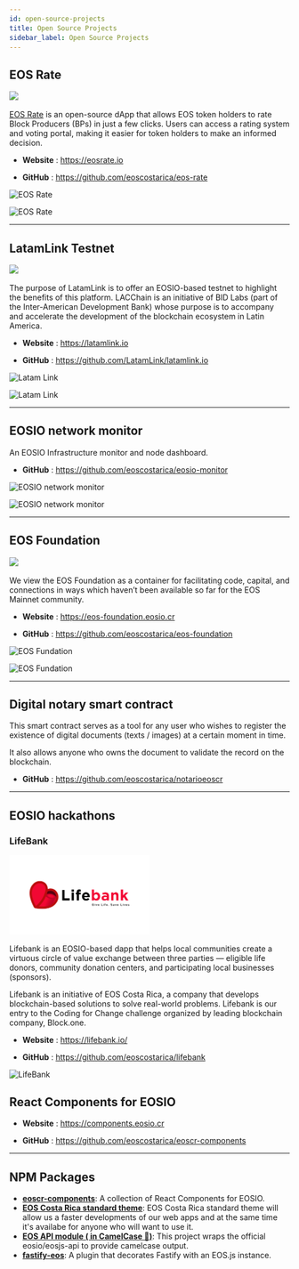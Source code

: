 ```yaml
---
id: open-source-projects
title: Open Source Projects
sidebar_label: Open Source Projects
---
```



## EOS Rate 


<img src="https://raw.githubusercontent.com/eoscostarica/design-assets/master/logos/eosrate/eosrate--horizontal-solid-transparent-overlight.png" style="width:30%" >

[EOS Rate](https://eosrate.io) is an open-source dApp that allows EOS token holders to rate Block Producers (BPs) in just a few clicks. Users can access a rating system and voting portal, making it easier for token holders to make an informed decision.

- **Website** : https://eosrate.io

- **GitHub** : https://github.com/eoscostarica/eos-rate


![EOS Rate](https://raw.githubusercontent.com/eoscostarica/guias.eoscostarica.io/master/website/static/img/OSS_screnshots/EOS_Rate.PNG)

![EOS Rate](https://raw.githubusercontent.com/eoscostarica/guias.eoscostarica.io/master/website/static/img/OSS_screnshots/EOS_Rate_2.PNG)

* * *

## LatamLink Testnet

<img src="https://raw.githubusercontent.com/LatamLink/latamlink.io/master/website/static/images/latamlink_logo-h-full-color-overwhite.png" style="width:30%" >

The purpose of LatamLink is to offer an EOSIO-based testnet to highlight the benefits of this platform. LACChain is an initiative of BID Labs (part of the Inter-American Development Bank) whose purpose is to accompany and accelerate the development of the blockchain ecosystem in Latin America. 

- **Website** : https://latamlink.io

- **GitHub** : https://github.com/LatamLink/latamlink.io

![Latam Link](https://raw.githubusercontent.com/eoscostarica/guias.eoscostarica.io/master/website/static/img/OSS_screnshots/Latam_Link.PNG)

![Latam Link](https://raw.githubusercontent.com/eoscostarica/guias.eoscostarica.io/master/website/static/img/OSS_screnshots/Latam_Link_monitor.PNG)


* * *

## EOSIO network monitor

An EOSIO Infrastructure monitor and node dashboard.
 
- **GitHub** : https://github.com/eoscostarica/eosio-monitor

![EOSIO network monitor](https://raw.githubusercontent.com/eoscostarica/guias.eoscostarica.io/master/website/static/img/OSS_screnshots/EOSIO_Network_monitor.PNG)

![EOSIO network monitor](https://raw.githubusercontent.com/eoscostarica/guias.eoscostarica.io/master/website/static/img/OSS_screnshots/EOSIO_Network_monitor_2.PNG)


* * *

## EOS Foundation 


<img src="https://raw.githubusercontent.com/eoscostarica/eos-foundation/master/visual-guide/eos-foundation-logo.png" style="width:30%" >


We view the EOS Foundation as a container for facilitating code, capital, and connections in ways which haven’t been available so far for the EOS Mainnet community.

- **Website** : https://eos-foundation.eosio.cr

- **GitHub** : https://github.com/eoscostarica/eos-foundation

![EOS Fundation](https://raw.githubusercontent.com/eoscostarica/guias.eoscostarica.io/master/website/static/img/OSS_screnshots/EOS_Fundation_2.PNG)

![EOS Fundation](https://raw.githubusercontent.com/eoscostarica/guias.eoscostarica.io/master/website/static/img/OSS_screnshots/EOS_Fundation.PNG)

* * *

## Digital notary smart contract

This smart contract serves as a tool for any user who wishes to register the existence of digital documents (texts / images) at a certain moment in time.

It also allows anyone who owns the document to validate the record on the blockchain.

- **GitHub** : https://github.com/eoscostarica/notarioeoscr

* * *

## EOSIO hackathons

### LifeBank

<img src="https://raw.githubusercontent.com/eoscostarica/lifebank/master/docs/logos/2-OverWhite-lifebank-logo-v1-may25-2020-01.svg" style="width:50%">

Lifebank is an EOSIO-based dapp that helps local communities create a virtuous circle of value exchange between three parties — eligible life donors, community donation centers, and participating local businesses (sponsors).

Lifebank is an initiative of EOS Costa Rica, a company that develops blockchain-based solutions to solve real-world problems. Lifebank is our entry to the Coding for Change challenge organized by leading blockchain company, Block.one.

- **Website** : https://lifebank.io/

- **GitHub** : https://github.com/eoscostarica/lifebank

![LifeBank](https://raw.githubusercontent.com/eoscostarica/guias.eoscostarica.io/master/website/static/img/OSS_screnshots/LifeBank.PNG)


## React Components for EOSIO

- **Website** : https://components.eosio.cr

- **GitHub** : https://github.com/eoscostarica/eoscr-components

* * *

## NPM Packages

* [**eoscr-components**](https://www.npmjs.com/package/@eoscostarica/eoscr-components): A collection of React Components for EOSIO. 
* [**EOS Costa Rica standard theme**](https://www.npmjs.com/package/@eoscostarica/eoscr-theme): EOS Costa Rica standard theme will allow us a faster developments of our web apps and at the same time it's availabe for anyone who will want to use it.
* [**EOS API module ( in CamelCase 🐫)**](https://www.npmjs.com/package/@eoscostarica/eosjs-camel-api): This project wraps the official eosio/eosjs-api to provide camelcase output. 
* [**fastify-eos**](https://www.npmjs.com/package/fastify-eos): A plugin that decorates Fastify with an EOS.js instance.

